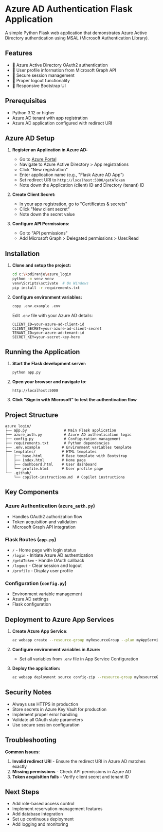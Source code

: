 # Azure AD Authentication Flask Application

A simple Python Flask web application that demonstrates Azure Active Directory authentication using MSAL (Microsoft Authentication Library).

## Features

- 🔐 Azure Active Directory OAuth2 authentication
- 👤 User profile information from Microsoft Graph API
- 🔄 Secure session management
- 🚪 Proper logout functionality
- 📱 Responsive Bootstrap UI

## Prerequisites

- Python 3.12 or higher
- Azure AD tenant with app registration
- Azure AD application configured with redirect URI

## Azure AD Setup

1. **Register an Application in Azure AD:**
   - Go to [Azure Portal](https://portal.azure.com)
   - Navigate to Azure Active Directory > App registrations
   - Click "New registration"
   - Enter application name (e.g., "Flask Azure AD App")
   - Set redirect URI to `http://localhost:5000/getAToken`
   - Note down the Application (client) ID and Directory (tenant) ID

2. **Create Client Secret:**
   - In your app registration, go to "Certificates & secrets"
   - Click "New client secret"
   - Note down the secret value

3. **Configure API Permissions:**
   - Go to "API permissions"
   - Add Microsoft Graph > Delegated permissions > User.Read

## Installation

1. **Clone and setup the project:**
   ```bash
   cd c:\kodiranje\azure_login
   python -m venv venv
   venv\Scripts\activate  # On Windows
   pip install -r requirements.txt
   ```

2. **Configure environment variables:**
   ```bash
   copy .env.example .env
   ```
   
   Edit `.env` file with your Azure AD details:
   ```
   CLIENT_ID=your-azure-ad-client-id
   CLIENT_SECRET=your-azure-ad-client-secret
   TENANT_ID=your-azure-ad-tenant-id
   SECRET_KEY=your-secret-key-here
   ```

## Running the Application

1. **Start the Flask development server:**
   ```bash
   python app.py
   ```

2. **Open your browser and navigate to:**
   ```
   http://localhost:5000
   ```

3. **Click "Sign in with Microsoft" to test the authentication flow**

## Project Structure

```
azure_login/
├── app.py                 # Main Flask application
├── azure_auth.py          # Azure AD authentication logic
├── config.py              # Configuration management
├── requirements.txt       # Python dependencies
├── .env.example          # Environment variables template
├── templates/            # HTML templates
│   ├── base.html         # Base template with Bootstrap
│   ├── index.html        # Home page
│   ├── dashboard.html    # User dashboard
│   └── profile.html      # User profile page
└── .github/
    └── copilot-instructions.md  # Copilot instructions

```

## Key Components

### Azure Authentication (`azure_auth.py`)
- Handles OAuth2 authorization flow
- Token acquisition and validation
- Microsoft Graph API integration

### Flask Routes (`app.py`)
- `/` - Home page with login status
- `/login` - Initiate Azure AD authentication
- `/getAToken` - Handle OAuth callback
- `/logout` - Clear session and logout
- `/profile` - Display user profile

### Configuration (`config.py`)
- Environment variable management
- Azure AD settings
- Flask configuration

## Deployment to Azure App Services

1. **Create Azure App Service:**
   ```bash
   az webapp create --resource-group myResourceGroup --plan myAppServicePlan --name myapp --runtime "PYTHON|3.12"
   ```

2. **Configure environment variables in Azure:**
   - Set all variables from `.env` file in App Service Configuration

3. **Deploy the application:**
   ```bash
   az webapp deployment source config-zip --resource-group myResourceGroup --name myapp --src app.zip
   ```

## Security Notes

- Always use HTTPS in production
- Store secrets in Azure Key Vault for production
- Implement proper error handling
- Validate all OAuth state parameters
- Use secure session configuration

## Troubleshooting

**Common Issues:**
1. **Invalid redirect URI** - Ensure the redirect URI in Azure AD matches exactly
2. **Missing permissions** - Check API permissions in Azure AD
3. **Token acquisition fails** - Verify client secret and tenant ID

## Next Steps

- Add role-based access control
- Implement reservation management features
- Add database integration
- Set up continuous deployment
- Add logging and monitoring
